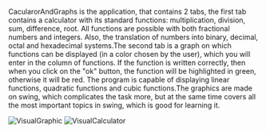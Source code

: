 CacularorAndGraphs is the application, that contains 2 tabs, the first tab contains a calculator with its standard functions: multiplication, division, sum, difference, root. All functions are possible with both fractional numbers and integers. Also, the translation of numbers into binary, decimal, octal and hexadecimal systems.The second tab is a graph on which functions can be displayed (in a color chosen by the user), which you will enter in the column of functions. If the function is written correctly, then when you click on the "ok" button, the function will be highlighted in green, otherwise it will be red. The program is capable of displaying linear functions, quadratic functions and cubic functions.The graphics are made on swing, which complicates the task more, but at the same time covers all the most important topics in swing, which is good for learning it.

![VisualGraphic](https://user-images.githubusercontent.com/80327824/140651657-9da52cf8-74cc-4eae-8794-e927b46ef5a5.png)
![VisualCalculator](https://user-images.githubusercontent.com/80327824/140651662-fdf8f974-cb17-49dd-90b3-1002463e3089.png)
